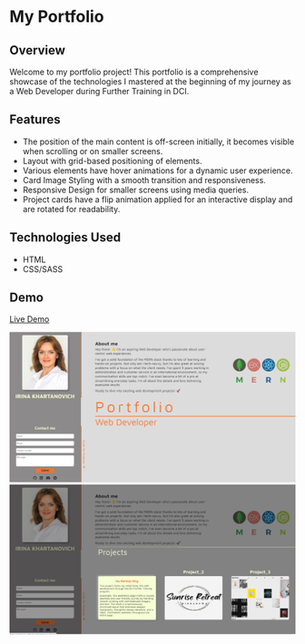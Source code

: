 # My Portfolio

## Overview
Welcome to my portfolio project! 
This portfolio is a comprehensive showcase of the technologies I mastered at the beginning of my journey as a Web Developer during Further Training in DCI. 

## Features
- The position of the main content is off-screen initially, it becomes visible when scrolling or on smaller screens.
- Layout with grid-based positioning of elements.
- Various elements have hover animations for a dynamic user experience.
- Card Image Styling with a smooth transition and responsiveness.
- Responsive Design for smaller screens using media queries.
- Project cards have a flip animation applied for an interactive display and are rotated for readability.

## Technologies Used
- HTML
- CSS/SASS

## Demo

[Live Demo](https://statuja.github.io/first_Portfolio/)

![about](/images/Screenshot01.png)
![projects](/images/Screenshot-02.png)

